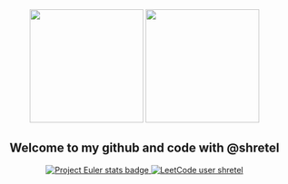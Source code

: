 <div id="header" align="center">
  <img src="https://media.giphy.com/media/v1.Y2lkPTc5MGI3NjExNmpkeWc5aTBieDRzMzc1cG0zajd1OXFuemlxbTBqMDJubmRqdTdjbiZlcD12MV9pbnRlcm5hbF9naWZfYnlfaWQmY3Q9Zw/unxCGmTuBvwo2djRLA/giphy.gif" width="200" height="200"/>
  <img src="https://media.giphy.com/media/v1.Y2lkPTc5MGI3NjExOHJpdjUxNWc4aDUxd3J1NGowcmR5aHNjYTQzb3JmeGNjYTNwNW1iZSZlcD12MV9pbnRlcm5hbF9naWZfYnlfaWQmY3Q9Zw/yr8GjoMTS4jDx9RG1d/giphy.gif" width="200" height="200"/>
  <h2> Welcome to my github and code with @shretel</h2> 
</div>

<div align="center">
  <a href="https://projecteuler.net/progress=shretel">
    <img src="https://projecteuler.net/profile/shretel.png" alt="Project Euler stats badge">
  </a>
  <a href="https://leetcode.com/shretel/">
    <img src="https://img.shields.io/badge/dynamic/json?style=for-the-badge&labelColor=black&color=%23ffa116&label=Solved&query=solvedOverTotal&url=https%3A%2F%2Fleetcode-badge.vercel.app%2Fapi%2Fusers%2Fshretel&logo=leetcode&logoColor=yellow" alt="LeetCode user shretel">
  </a>
</div>
